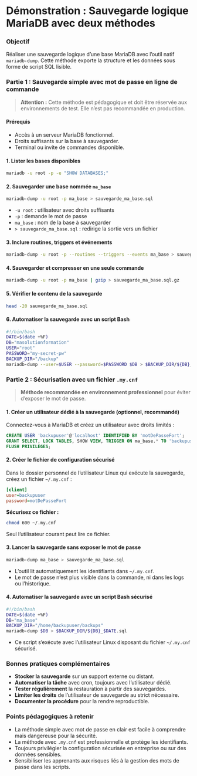 # Démonstration : Sauvegarde logique MariaDB avec deux méthodes

### Objectif

Réaliser une sauvegarde logique d’une base MariaDB avec l’outil natif `mariadb-dump`. Cette méthode exporte la structure et les données sous forme de script SQL lisible.

### Partie 1 : Sauvegarde simple avec mot de passe en ligne de commande

> **Attention :** Cette méthode est pédagogique et doit être réservée aux environnements de test. Elle n’est pas recommandée en production.

#### Prérequis

- Accès à un serveur MariaDB fonctionnel.
- Droits suffisants sur la base à sauvegarder.
- Terminal ou invite de commandes disponible.


#### 1. Lister les bases disponibles

```bash
mariadb -u root -p -e "SHOW DATABASES;"
```


#### 2. Sauvegarder une base nommée `ma_base`

```bash
mariadb-dump -u root -p ma_base > sauvegarde_ma_base.sql
```

- `-u root` : utilisateur avec droits suffisants
- `-p` : demande le mot de passe
- `ma_base` : nom de la base à sauvegarder
- `> sauvegarde_ma_base.sql` : redirige la sortie vers un fichier


#### 3. Inclure routines, triggers et événements

```bash
mariadb-dump -u root -p --routines --triggers --events ma_base > sauvegarde_complete.sql
```


#### 4. Sauvegarder et compresser en une seule commande

```bash
mariadb-dump -u root -p ma_base | gzip > sauvegarde_ma_base.sql.gz
```


#### 5. Vérifier le contenu de la sauvegarde

```bash
head -20 sauvegarde_ma_base.sql
```


#### 6. Automatiser la sauvegarde avec un script Bash

```bash
#!/bin/bash
DATE=$(date +%F)
DB="masolutionformation"
USER="root"
PASSWORD="my-secret-pw"
BACKUP_DIR="/backup"
mariadb-dump --user=$USER --password=$PASSWORD $DB > $BACKUP_DIR/${DB}_$DATE.sql
```


### Partie 2 : Sécurisation avec un fichier `.my.cnf`

> **Méthode recommandée en environnement professionnel** pour éviter d’exposer le mot de passe.

#### 1. Créer un utilisateur dédié à la sauvegarde (optionnel, recommandé)

Connectez-vous à MariaDB et créez un utilisateur avec droits limités :

```sql
CREATE USER 'backupuser'@'localhost' IDENTIFIED BY 'motDePasseFort';
GRANT SELECT, LOCK TABLES, SHOW VIEW, TRIGGER ON ma_base.* TO 'backupuser'@'localhost';
FLUSH PRIVILEGES;
```


#### 2. Créer le fichier de configuration sécurisé

Dans le dossier personnel de l’utilisateur Linux qui exécute la sauvegarde, créez un fichier `~/.my.cnf` :

```ini
[client]
user=backupuser
password=motDePasseFort
```

**Sécurisez ce fichier :**

```bash
chmod 600 ~/.my.cnf
```

Seul l’utilisateur courant peut lire ce fichier.

#### 3. Lancer la sauvegarde sans exposer le mot de passe

```bash
mariadb-dump ma_base > sauvegarde_ma_base.sql
```

- L’outil lit automatiquement les identifiants dans `~/.my.cnf`.
- Le mot de passe n’est plus visible dans la commande, ni dans les logs ou l’historique.


#### 4. Automatiser la sauvegarde avec un script Bash sécurisé

```bash
#!/bin/bash
DATE=$(date +%F)
DB="ma_base"
BACKUP_DIR="/home/backupuser/backups"
mariadb-dump $DB > $BACKUP_DIR/${DB}_$DATE.sql
```

- Ce script s’exécute avec l’utilisateur Linux disposant du fichier `~/.my.cnf` sécurisé.


### Bonnes pratiques complémentaires

- **Stocker la sauvegarde** sur un support externe ou distant.
- **Automatiser la tâche** avec cron, toujours avec l’utilisateur dédié.
- **Tester régulièrement** la restauration à partir des sauvegardes.
- **Limiter les droits** de l’utilisateur de sauvegarde au strict nécessaire.
- **Documenter la procédure** pour la rendre reproductible.


### Points pédagogiques à retenir

- La méthode simple avec mot de passe en clair est facile à comprendre mais dangereuse pour la sécurité.
- La méthode avec `.my.cnf` est professionnelle et protège les identifiants.
- Toujours privilégier la configuration sécurisée en entreprise ou sur des données sensibles.
- Sensibiliser les apprenants aux risques liés à la gestion des mots de passe dans les scripts.


